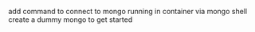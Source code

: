 add command to connect to mongo running in container via mongo shell
create a dummy mongo to get started